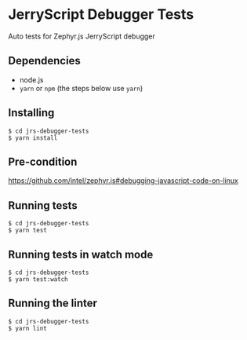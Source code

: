# JerryScript Debugger Tests
Auto tests for Zephyr.js JerryScript debugger

## Dependencies

- node.js
- `yarn` or `npm` (the steps below use `yarn`)

## Installing

```
$ cd jrs-debugger-tests
$ yarn install
```

## Pre-condition
https://github.com/intel/zephyr.js#debugging-javascript-code-on-linux 

## Running tests

```
$ cd jrs-debugger-tests
$ yarn test
```

## Running tests in watch mode
```
$ cd jrs-debugger-tests
$ yarn test:watch
```

## Running the linter

```
$ cd jrs-debugger-tests
$ yarn lint
```

